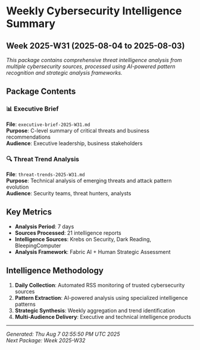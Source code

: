 # Weekly Cybersecurity Intelligence Summary
## Week 2025-W31 (2025-08-04 to 2025-08-03)

*This package contains comprehensive threat intelligence analysis from multiple cybersecurity sources, processed using AI-powered pattern recognition and strategic analysis frameworks.*

## Package Contents

### 📊 Executive Brief
**File**: `executive-brief-2025-W31.md`  
**Purpose**: C-level summary of critical threats and business recommendations  
**Audience**: Executive leadership, business stakeholders

### 🔍 Threat Trend Analysis  
**File**: `threat-trends-2025-W31.md`  
**Purpose**: Technical analysis of emerging threats and attack pattern evolution  
**Audience**: Security teams, threat hunters, analysts

## Key Metrics
- **Analysis Period**: 7 days
- **Sources Processed**: 21 intelligence reports
- **Intelligence Sources**: Krebs on Security, Dark Reading, BleepingComputer
- **Analysis Framework**: Fabric AI + Human Strategic Assessment

## Intelligence Methodology
1. **Daily Collection**: Automated RSS monitoring of trusted cybersecurity sources
2. **Pattern Extraction**: AI-powered analysis using specialized intelligence patterns  
3. **Strategic Synthesis**: Weekly aggregation and trend identification
4. **Multi-Audience Delivery**: Executive and technical intelligence products

---
*Generated: Thu Aug  7 02:55:50 PM UTC 2025*  
*Next Package: Week 2025-W32*
